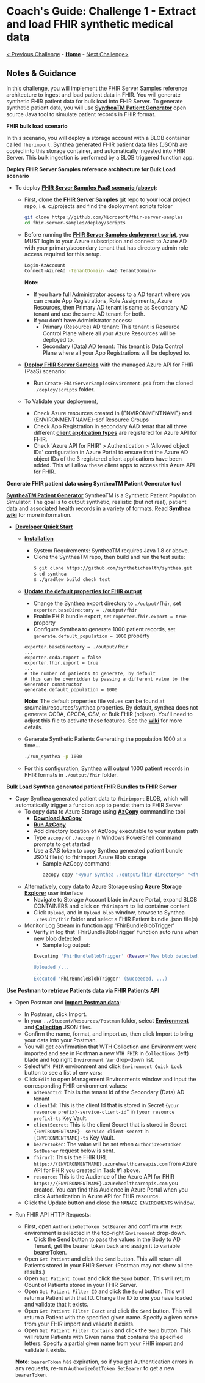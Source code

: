 # Coach's Guide: Challenge 1 - Extract and load FHIR synthetic medical data

[< Previous Challenge](./Solution00.md) - **[Home](./readme.md)** - [Next Challenge>](./Solution02.md)

## Notes & Guidance

In this challenge, you will implement the FHIR Server Samples reference architecture to ingest and load patient data in FHIR.  You will generate synthetic FHIR patient data for bulk load into FHIR Server.  To generate synthetic patient data, you will use **[SyntheaTM Patient Generator](https://github.com/synthetichealth/synthea#syntheatm-patient-generator)** open source Java tool to simulate patient records in FHIR format.  

**FHIR bulk load scenario**

In this scenario, you will deploy a storage account with a BLOB container called `fhirimport`.  Synthea generated FHIR patient data files (JSON) are copied into this storage container, and automatically ingested into FHIR Server.  This bulk ingestion is performed by a BLOB triggered function app.

**Deploy FHIR Server Samples reference architecture for Bulk Load scenario**
- To deploy **[FHIR Server Samples PaaS scenario (above)](https://github.com/microsoft/fhir-server-samples)**:
    - First, clone the **[FHIR Server Samples](https://github.com/microsoft/fhir-server-samples)** git repo to your local project repo, i.e. c:/projects and find the deployment scripts folder
        ```bash
        git clone https://github.com/Microsoft/fhir-server-samples
        cd fhir-server-samples/deploy/scripts
        ```
    - Before running the **[FHIR Server Samples deployment script](https://github.com/microsoft/fhir-server-samples/blob/master/deploy/scripts/Create-FhirServerSamplesEnvironment.ps1)**, you MUST login to your Azure subscription and connect to Azure AD with your primary/secondary tenant that has directory admin role access required for this setup.
        ```bash
        Login-AzAccount
        Connect-AzureAd -TenantDomain <AAD TenantDomain>
        ```
        **Note:**
        - If you have full Administrator access to a AD tenant where you can create App Registrations, Role Assignments, Azure Resources, then Primary AD tenant is same as Secondary AD tenant and use the same AD tenant for both.
        - If you don't have Administrator access:
            - Primary (Resource) AD tenant: This tenant is Resource Control Plane where all your Azure Resources will be deployed to.
            - Secondary (Data) AD tenant: This tenant is Data Control Plane where all your App Registrations will be deployed to.
            
    - **[Deploy FHIR Server Samples](https://github.com/microsoft/fhir-server-samples#deployment)** with the managed Azure API for FHIR (PaaS) scenario:
        - Run `Create-FhirServerSamplesEnvironment.ps1` from the cloned `./deploy/scripts` folder.
    - To Validate your deployment, 
        - Check Azure resources created in {ENVIRONMENTNAME} and {ENVIRONMENTNAME}-sof Resource Groups
        - Check App Registration in secondary AAD tenat that all three different **[client application types](https://docs.microsoft.com/en-us/azure/healthcare-apis/fhir-app-registration)** are registered for Azure API for FHIR.
        - Check 'Azure API for FHIR' > Authentication > 'Allowed object IDs' configuration in Azure Portal to ensure that the Azure AD object IDs of the 3 registered client applications have been added. This will allow these client apps to access this Azure API for FHIR.


**Generate FHIR patient data using SyntheaTM Patient Generator tool**

**[SyntheaTM Patient Generator](https://github.com/synthetichealth/synthea#syntheatm-patient-generator)**
SyntheaTM is a Synthetic Patient Population Simulator. The goal is to output synthetic, realistic (but not real), patient data and associated health records in a variety of formats.  Read **[Synthea wiki](https://github.com/synthetichealth/synthea/wiki)** for more information.
- **[Developer Quick Start](https://github.com/synthetichealth/synthea#developer-quick-start)**
    - **[Installation](https://github.com/synthetichealth/synthea#installation)**
        - System Requirements: SyntheaTM requires Java 1.8 or above.
        - Clone the SyntheaTM repo, then build and run the test suite:
            ```bash
            $ git clone https://github.com/synthetichealth/synthea.git
            $ cd synthea
            $ ./gradlew build check test
            ```
    - **[Update the default properties for FHIR output](https://github.com/synthetichealth/synthea#changing-the-default-properties)**
        - Change the Synthea export directory to `./output/fhir`, set `exporter.baseDirectory = ./output/fhir`
        - Enable FHIR bundle export, set `exporter.fhir.export = true` property
        - Configure Synthea to generate 1000 patient records, set `generate.default_population = 1000` property
        ```properties
        exporter.baseDirectory = ./output/fhir
        ...
        exporter.ccda.export = false
        exporter.fhir.export = true
        ...
        # the number of patients to generate, by default
        # this can be overridden by passing a different value to the Generator constructor
        generate.default_population = 1000
        ```
        
        **Note:** The default properties file values can be found at src/main/resources/synthea.properties. By default, synthea does not generate CCDA, CPCDA, CSV, or Bulk FHIR (ndjson). You'll need to adjust this file to activate these features. See the **[wiki](https://github.com/synthetichealth/synthea/wiki)** for more details.
    - Generate Synthetic Patients
        Generating the population 1000 at a time...
        ```bash
        ./run_synthea -p 1000
        ```
    - For this configuration, Synthea will output 1000 patient records in FHIR formats in `./output/fhir` folder.

**Bulk Load Synthea generated patient FHIR Bundles to FHIR Server**
- Copy Synthea generated patient data to `fhirimport` BLOB, which will automatically trigger a function app to persist them to FHIR Server 
    - To copy data to Azure Storage using **[AzCopy](https://docs.microsoft.com/en-us/azure/storage/common/storage-use-azcopy-v10)** commandline tool
        - **[Download AzCopy](https://docs.microsoft.com/en-us/azure/storage/common/storage-use-azcopy-v10#download-azcopy)**
        - **[Run AzCopy](https://docs.microsoft.com/en-us/azure/storage/common/storage-use-azcopy-v10#run-azcopy)**
        - Add directory location of AzCopy executable to your system path
        - Type `azcopy` or `./azcopy` in Windows PowerShell command prompts to get started
        - Use a SAS token to copy Synthea generated patient bundle JSON file(s) to fhirimport Azure Blob storage
            - Sample AzCopy command:
               ```bash
               azcopy copy "<your Synthea ./output/fhir directory>" "<fhirimport blob container URL appended with SAS token>"
               ```
    - Alternatively, copy data to Azure Storage using **[Azure Storage Explorer](https://docs.microsoft.com/en-us/azure/storage/blobs/storage-quickstart-blobs-storage-explorer#upload-blobs-to-the-container)** user interface
        - Navigate to Storage Account blade in Azure Portal, expand BLOB CONTAINERS and click on `fhirimport` to list container content
        - Click `Upload`, and in `Upload blob` window, browse to Synthea `./result/fhir` folder and select a FHIR Patient bundle .json file(s)
    - Monitor Log Stream in function app 'FhirBundleBlobTrigger'
        - Verify in log that 'FhirBundleBlobTrigger' function auto runs when new blob detected
            - Sample log output:
            ```bash
            Executing 'FhirBundleBlobTrigger' (Reason='New blob detected...)...
            ...
            Uploaded /...
            ...
            Executed 'FhirBundleBlobTrigger' (Succeeded, ...)
            ```
**Use Postman to retrieve Patients data via FHIR Patients API**
- Open Postman and **[import Postman data](https://learning.postman.com/docs/getting-started/importing-and-exporting-data/)**: 
    - In Postman, click Import.
    - In your `../Student/Resources/Postman` folder, select **[Environment](../Student/Resources/Postman/WTHFHIR.postman_environment.json)** and **[Collection](../Student/Resources/Postman/WTHFHIR.postman_collection.json)** JSON files.
    - Confirm the name, format, and import as, then click Import to bring your data into your Postman.
    - You will get confirmation that WTH Collection and Environment were imported and see in Postman a new `WTH FHIR` in `Collections` (left) blade and top right `Environment Var` drop-down list.
   - Select `WTH FHIR` environment and click `Environment Quick Look` button to see a list of env vars: 
    - Click `Edit` to open Management Environments window and input the corresponding FHIR environment values:
        - `adtenantId`: This is the tenant Id of the Secondary (Data) AD tenant
        - `clientId`: This is the client Id that is stored in Secret `{your resource prefix}-service-client-id`" in `{your resource prefix}-ts` Key Vault.
        - `clientSecret`: This is the client Secret that is stored in Secret `{ENVIRONMENTNAME}- service-client-secret` in `{ENVIRONMENTNAME}-ts` Key Vault.
        - `bearerToken`: The value will be set when `AuthorizeGetToken SetBearer` request below is sent.
        - `fhirurl`: This is the FHIR URL `https://{ENVIRONMENTNAME}.azurehealthcareapis.com` from Azure API for FHIR you created in Task #1 above.
        - `resource`: This is the Audience of the Azure API for FHIR `https://{ENVIRONMENTNAME}.azurehealthcareapis.com` you created. You can find this Audience in Azure Portal when you click Authetication in Azure API for FHIR resource.
    - Click the Update button and close the `MANAGE ENVIRONMENTS` window.
- Run FHIR API HTTP Requests:
    - First, open `AuthorizeGetToken SetBearer` and confirm `WTH FHIR` environment is selected in the top-right `Environment` drop-down. 
        - Click the Send button to pass the values in the Body to AD Tenant, get the bearer token back and assign it to variable bearerToken.
    - Open `Get Patient` and click the `Send` button. This will return all Patients stored in your FHIR Server. (Postman may not show all the results.)
    - Open `Get Patient Count` and click the `Send` button.  This will return Count of Patients stored in your FHIR Server.  
    - Open `Get Patient Filter ID` and click the `Send` button.  This will return a Patient with that ID. Change the ID to one you have loaded and validate that it exists.
    - Open `Get Patient Filter Exact` and click the `Send` button.  This will return a Patient with the specified given name. Specify a given name from your FHIR import and validate it exists.
    - Open `Get Patient Filter Contains` and click the `Send` button.  This will return Patients with Given name that contains the specified letters. Specify a partial given name from your FHIR import and validate it exists.
    
    **Note:** `bearerToken` has expiration, so if you get Authentication errors in any requests, re-run `AuthorizeGetToken SetBearer` to get a new `bearerToken`.



